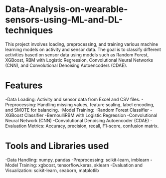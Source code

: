 # Data-Analysis-on-wearable-sensors-using-ML-and-DL-techniques
This project involves loading, preprocessing, and training various machine learning models on activity and sensor data. The goal is to classify different activities based on sensor data using models such as Random Forest, XGBoost, RBM with Logistic Regression, Convolutional Neural Networks (CNN), and Convolutional Denoising Autoencoders (CDAE).

# Features
-Data Loading: Activity and sensor data from Excel and CSV files.
-Preprocessing: Handling missing values, feature scaling, label encoding, and SMOTE for balancing.
-Model Training:
 -Random Forest Classifier
 -XGBoost Classifier
 -BernoulliRBM with Logistic Regression
 -Convolutional Neural Network (CNN)
 -Convolutional Denoising Autoencoder (CDAE)
-Evaluation Metrics: Accuracy, precision, recall, F1-score, confusion matrix.

# Tools and Libraries used
-Data Handling: numpy, pandas
-Preprocessing: scikit-learn, imblearn
-Model Training: xgboost, tensorflow.keras, sklearn
-Evaluation and Visualization: scikit-learn, seaborn, matplotlib
